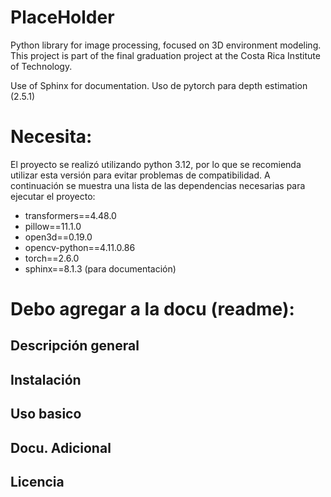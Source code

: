 # PlaceHolder

Python library for image processing, focused on 3D environment modeling. This project is part of the final graduation project at the Costa Rica Institute of Technology.

Use of Sphinx for documentation.
Uso de pytorch para depth estimation (2.5.1)

# Necesita:

El proyecto se realizó utilizando python 3.12, por lo que se recomienda utilizar esta versión para evitar problemas de compatibilidad. A continuación se muestra una lista de las dependencias necesarias para ejecutar el proyecto:
- transformers==4.48.0
- pillow==11.1.0
- open3d==0.19.0
- opencv-python==4.11.0.86
- torch==2.6.0
- sphinx==8.1.3 (para documentación)

# Debo agregar a la docu (readme):

## Descripción general

## Instalación

## Uso basico

## Docu. Adicional

## Licencia
